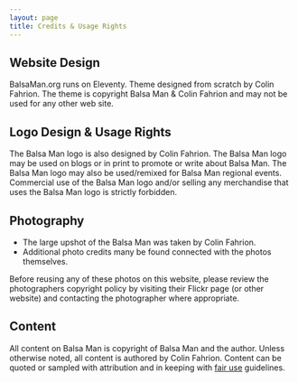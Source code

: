```yaml
---
layout: page
title: Credits & Usage Rights
---
```


## Website Design

BalsaMan.org runs on Eleventy. Theme designed from scratch by Colin Fahrion. The theme is copyright Balsa Man & Colin Fahrion and may not be used for any other web site.

## Logo Design & Usage Rights

The Balsa Man logo is also designed by Colin Fahrion. The Balsa Man logo may be used on blogs or in print to promote or write about Balsa Man. The Balsa Man logo may also be used/remixed for Balsa Man regional events. Commercial use of the Balsa Man logo and/or selling any merchandise that uses the Balsa Man logo is strictly forbidden.

## Photography

* The large upshot of the Balsa Man was taken by Colin Fahrion.
* Additional photo credits many be found connected with the photos themselves.
  
Before reusing any of these photos on this website, please review the photographers copyright policy by visiting their Flickr page (or other website) and contacting the photographer where appropriate.

## Content

All content on Balsa Man is copyright of Balsa Man and the author. Unless otherwise noted, all content is authored by Colin Fahrion. Content can be quoted or sampled with attribution and in keeping with [fair use](http://en.wikipedia.org/wiki/Fair_use) guidelines.